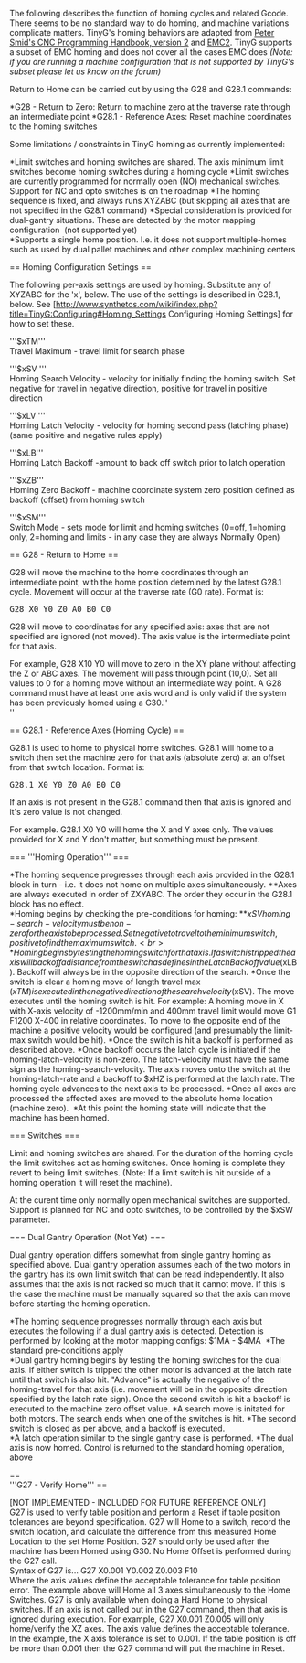 The following describes the function of homing cycles and related Gcode. There seems to be no standard way to do homing, and machine variations complicate matters. TinyG's homing behaviors are adapted from [Peter Smid's CNC Programming Handbook, version 2](http://books.google.com/books?id=JNnQ8r5merMC&lpg=PA444&ots=PYOFKP-WtL&dq=Smid%20version3&pg=PA447#v=onepage&q=Smid%20version3&f=false) and [EMC2](http://www.linuxcnc.org/docview/html/config_ini_homing.html). TinyG supports a subset of EMC homing and does not cover all the cases EMC does _(Note: if you are running a machine configuration that is not supported by TinyG's subset please let us know on the forum)_

Return to Home can be carried out by using the G28 and G28.1 commands: 

*G28 - Return to Zero: Return to machine zero at the traverse rate through an intermediate point 
*G28.1 - Reference Axes: Reset machine coordinates to the homing switches

Some limitations / constraints in TinyG homing as currently implemented: 

*Limit switches and homing switches are shared. The axis minimum limit switches become homing switches during a homing cycle 
*Limit switches are currently programmed for normally open (NO) mechanical switches. Support for NC and opto switches is on the roadmap 
*The homing sequence is fixed, and always runs XYZABC (but skipping all axes that are not specified in the G28.1 command) 
*Special consideration is provided for dual-gantry situations. These are detected by the motor mapping configuration &nbsp;(not supported yet)<br> 
*Supports a single home position. I.e. it does not support multiple-homes such as used by dual pallet machines and other complex machining centers

== Homing Configuration Settings  ==

The following per-axis settings are used by homing. Substitute any of XYZABC for the 'x', below. The use of the settings is described in G28.1, below. See [http://www.synthetos.com/wiki/index.php?title=TinyG:Configuring#Homing_Settings Configuring Homing Settings]&nbsp;for how to set these. 

'''$xTM'''<span class="Apple-tab-span" style="white-space:pre">	</span>Travel Maximum - travel limit for search phase<br> 

'''$xSV '''<span class="Apple-tab-span" style="white-space:pre">	</span>Homing Search Velocity - velocity for initially finding the homing switch. Set negative for travel in negative direction, positive for travel in positive direction

'''$xLV '''<span class="Apple-tab-span" style="white-space:pre">	</span>Homing Latch Velocity - velocity for homing second pass (latching phase) (same positive and negative rules apply)

'''$xLB''' <span class="Apple-tab-span" style="white-space:pre">	</span>Homing Latch Backoff -amount to back off switch prior to latch operation

'''$xZB''' <span class="Apple-tab-span" style="white-space:pre">	</span>Homing Zero Backoff - machine coordinate system zero position defined as backoff (offset) from homing switch 

'''$xSM'''<span class="Apple-tab-span" style="white-space:pre">	</span>Switch Mode - sets mode for limit and homing switches (0=off, 1=homing only, 2=homing and limits - in any case they are always Normally Open)

== G28 - Return to Home  ==

G28 will move the machine to the home coordinates through an intermediate point, with the home position detemined by the latest G28.1 cycle. Movement will occur at the traverse rate (G0 rate). Format is: 
<pre>G28 X0 Y0 Z0 A0 B0 C0</pre> 
G28 will move to coordinates for any specified axis: axes that are not specified are ignored (not moved). The axis value is the intermediate point for that axis. 

For example, G28 X10 Y0 will move to zero in the XY plane without affecting the Z or ABC axes. The movement will pass through point (10,0). Set all values to 0 for a homing move without an intermediate way point. A G28 command must have at least one axis word and is only valid if the system has been previously homed using a G30.''<br>'' 

== G28.1 - Reference Axes (Homing Cycle)  ==

G28.1 is used to home to physical home switches. G28.1 will home to a switch then set the machine zero for that axis (absolute zero) at an offset from that switch location. Format is: 
<pre>G28.1 X0 Y0 Z0 A0 B0 C0
</pre> 
If an axis is not present in the G28.1 command then that axis is ignored and it's zero value is not changed. &nbsp; 

For example. G28.1 X0 Y0 will home the X and Y axes only. The values provided for X and Y don't matter, but something must be present.

=== '''Homing Operation'''  ===

*The homing sequence progresses through each axis provided in the G28.1 block in turn - i.e. it does not home on multiple axes simultaneously. 
**Axes are always executed in order of ZXYABC. The order they occur in the G28.1 block has no effect.<br> 
*Homing begins by checking the pre-conditions for homing: 
**$xSV homing-search-velocity must be non-zero for the axis to be processed. Set negative to travel to the minimum switch, positive to find the maximum switch.<br> 
*Homing begins by testing the homing switch for that axis. If a switch is tripped the axis will back off a distance from the switch as defines in the Latch Backoff value ($xLB). Backoff will always be in the opposite direction of the search.
*Once the switch is clear a homing move of length travel max ($xTM) is executed in the negative direction of the search velocity ($xSV). The move executes until the homing switch is hit. For example: A homing move in X with X-axis velocity of -1200mm/min and 400mm travel limit would move G1 F1200 X-400 in relative coordinates. To move to the opposite end of the machine a positive velocity would be configured (and presumably the limit-max switch would be hit). 
*Once the switch is hit a backoff is performed as described above. 
*Once backoff occurs the latch cycle is initiated if the homing-latch-velocity is non-zero. The latch-velocity must have the same sign as the homing-search-velocity. The axis moves onto the switch at the homing-latch-rate and a backoff to $xHZ is performed at the latch rate. The homing cycle advances to the next axis to be processed. 
*Once all axes are processed the affected axes are moved to the absolute home location (machine zero).&nbsp;
*At this point the homing state will indicate that the machine has been homed.&nbsp;<br>

=== Switches  ===

Limit and homing switches are shared. For the duration of the homing cycle the limit switches act as homing switches. Once homing is complete they revert to being limit switches. (Note: If a limit switch is hit outside of a homing operation it will reset the machine). 

At the curent time only normally open mechanical switches are supported. Support is planned for NC and opto switches, to be controlled by the $xSW parameter.<br> 

=== Dual Gantry Operation (Not Yet) ===

Dual gantry operation differs somewhat from single gantry homing as specified above. Dual gantry operation assumes each of the two motors in the gantry has its own limit switch that can be read independently. It also assumes that the axis is not racked so much that it cannot move. If this is the case the machine must be manually squared so that the axis can move before starting the homing operation. &nbsp;&nbsp; 

*The homing sequence progresses normally through each axis but executes the following if a dual gantry axis is detected. Detection is performed by looking at the motor mapping configs: $1MA - $4MA&nbsp; 
*The standard pre-conditions apply<br> 
*Dual gantry homing begins by testing the homing switches for the dual axis. if either switch is tripped the other motor is advanced at the latch rate until that switch is also hit. "Advance" is actually the negative of the homing-travel for that axis (i.e. movement will be in the opposite direction specified by the latch rate sign). Once the second switch is hit a backoff is executed to the machine zero offset value. 
*A search move is initated for both motors. The search ends when one of the switches is hit. 
*The second switch is closed as per above, and a backoff is executed.<br> 
*A latch operation similar to the single gantry case is performed. 
*The dual axis is now homed. Control is returned to the standard homing operation, above<br>

== <br>'''G27 - Verify Home'''  ==

[NOT IMPLEMENTED - INCLUDED FOR FUTURE REFERENCE ONLY] <br>G27 is used to verify table position and perform a Reset if table position tolerances are beyond specification. G27 will Home to a switch, record the switch location, and calculate the difference from this measured Home Location to the set Home Position. G27 should only be used after the machine has been Homed using G30. No Home Offset is performed during the G27 call.<br>Syntax of G27 is... G27 X0.001 Y0.002 Z0.003 F10<br>Where the axis values define the acceptable tolerance for table position error. The example above will Home all 3 axes simultaneously to the Home Switches. G27 is only available when doing a Hard Home to physical switches. If an axis is not called out in the G27 command, then that axis is ignored during execution. For example, G27 X0.001 Z0.005 will only home/verify the XZ axes. The axis value defines the acceptable tolerance. In the example, the X axis tolerance is set to 0.001. If the table position is off be more than 0.001 then the G27 command will put the machine in Reset.<br>
